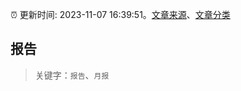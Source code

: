 :alarm_clock: 更新时间: 2023-11-07 16:39:51。[文章来源](/README.md)、[文章分类](/TAGS.md)

## 报告


> 关键字：`报告`、`月报`



